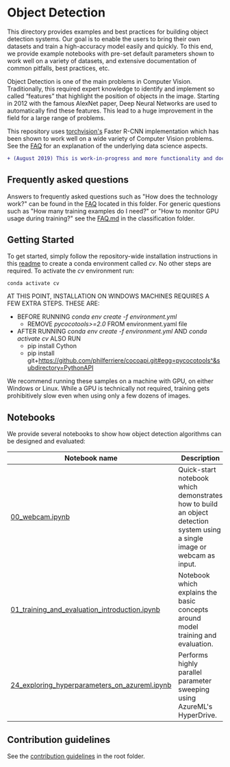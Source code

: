 # Object Detection

This directory provides examples and best practices for building object detection systems. Our goal is to enable the users to bring their own datasets and train a high-accuracy model easily and quickly. To this end, we provide example notebooks with pre-set default parameters shown to work well on a variety of datasets, and extensive documentation of common pitfalls, best practices, etc.

Object Detection is one of the main problems in Computer Vision. Traditionally, this required expert knowledge to identify and implement so called “features” that highlight the position of objects in the image. Starting in 2012 with the famous AlexNet paper, Deep Neural Networks are used to automatically find these features. This lead to a huge improvement in the field for a large range of problems.

This repository uses [torchvision's](https://pytorch.org/docs/stable/torchvision/index.html) Faster R-CNN implementation which has been shown to work well on a wide variety of Computer Vision problems. See the [FAQ](FAQ.md) for an explanation of the underlying data science aspects.

```diff
+ (August 2019) This is work-in-progress and more functionality and documentation will be added continuously.
```


## Frequently asked questions

Answers to frequently asked questions such as "How does the technology work?" can be found in the [FAQ](FAQ.md) located in this folder. For generic questions such as "How many training examples do I need?" or "How to monitor GPU usage during training?" see the [FAQ.md](../classification/FAQ.md) in the classification folder.


## Getting Started

To get started, simply follow the repository-wide installation instructions in this [readme](../README.md/#getting-started) to create a conda environment called _cv_. No other steps are required. To activate the _cv_ environment run:
  ```
  conda activate cv
  ```

AT THIS POINT, INSTALLATION ON WINDOWS MACHINES REQUIRES A FEW EXTRA STEPS. THESE ARE:
- BEFORE RUNNING *conda env create -f environment.yml*
   - REMOVE *pycocotools>=2.0* FROM environment.yaml file
- AFTER RUNNING *conda env create -f environment.yml* AND *conda activate cv* ALSO RUN
   - pip install Cython
   - pip install git+https://github.com/philferriere/cocoapi.git#egg=pycocotools^&subdirectory=PythonAPI

We recommend running these samples on a machine with GPU, on either Windows or Linux. While a GPU is technically not required, training gets prohibitively slow even when using only a few dozens of images.


## Notebooks

We provide several notebooks to show how object detection algorithms can be designed and evaluated:

| Notebook name | Description |
| --- | --- |
| [00_webcam.ipynb](./00_webcam.ipynb)| Quick-start notebook which demonstrates how to build an object detection system using a single image or webcam as input.
| [01_training_and_evaluation_introduction.ipynb](./01_training_and_evaluation_introduction.ipynb)| Notebook which explains the basic concepts around model training and evaluation.|
| [24_exploring_hyperparameters_on_azureml.ipynb](./24_exploring_hyperparameters_on_azureml.ipynb)| Performs highly parallel parameter sweeping using AzureML's HyperDrive. |


## Contribution guidelines

See the [contribution guidelines](../../CONTRIBUTING.md) in the root folder.
